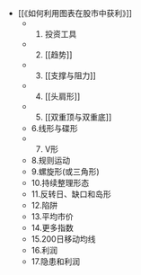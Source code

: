 - [[《如何利用图表在股市中获利》]]
	- 1. 投资工具
	- 2. [[趋势]]
	- 3. [[支撑与阻力]]
	- 4. [[头肩形]]
	- 5. [[双重顶与双重底]]
	- 6.线形与碟形
	- 7. V形
	- 8.规则运动
	- 9.螺旋形(或三角形)
	- 10.持续整理形态
	- 11.反转日、缺口和岛形
	- 12.陷阱
	- 13.平均市价
	- 14.更多指数
	- 15.200日移动均线
	- 16.利润
	- 17.隐患和利润